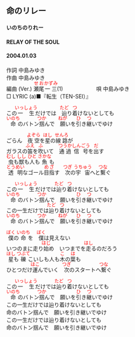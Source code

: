 <style type="text/css">
	ruby{
	    ruby-position: over;
	}
	ruby > rt{font-size: 12px;color:red;}
	p{font:16px;font-size: '楷体'}
</style>
## 命のリレー
#### いのちのりれー
#### RELAY OF THE SOUL
#### 2004.01.03


作詞     中島みゆき　　　　　   
作曲      中島みゆき  　　　   
編曲 (Ver.) <ruby><rb>瀬尾</rb><rp>(</rp><rt>せお</rt><rp>)</rp></ruby><ruby><rb>一三</rb><rp>(</rp><rt>かずみ</rt><rp>)</rp></ruby>(1)　　　　　　
唄     中島みゆき     
□ LYRIC (a)■『転生（TEN-SEI）』    
   
この<ruby><rb>一生</rb><rp>(</rp><rt>いっしょう</rt><rp>)</rp></ruby>だけでは　<ruby><rb>辿</rb><rp>(</rp><rt>たど</rt><rp>)</rp></ruby>り<ruby><rb>着</rb><rp>(</rp><rt>つ</rt><rp>)</rp></ruby>けないとしても   
<ruby><rb>命</rb><rp>(</rp><rt>いのち</rt><rp>)</rp></ruby>のバトン<ruby><rb>掴</rb><rp>(</rp><rt>つか</rt><rp>)</rp></ruby>んで　<ruby><rb>願</rb><rp>(</rp><rt>ねが</rt><rp>)</rp></ruby>いを<ruby><rb>引</rb><rp>(</rp><rt>ひ</rt><rp>)</rp></ruby>き<ruby><rb>継</rb><rp>(</rp><rt>つ</rt><rp>)</rp></ruby>いでゆけ   
   
ごらん　<ruby><rb>夜空</rb><rp>(</rp><rt>よぞら</rt><rp>)</rp></ruby>を<ruby><rb>星</rb><rp>(</rp><rt>ほし</rt><rp>)</rp></ruby>の<ruby><rb>線路</rb><rp>(</rp><rt>せんろ</rt><rp>)</rp></ruby>が   
ガラスの<ruby><rb>笛</rb><rp>(</rp><rt>ふえ</rt><rp>)</rp></ruby>を<ruby><rb>吹</rb><rp>(</rp><rt>ふ</rt><rp>)</rp></ruby>いて　<ruby><rb>通過</rb><rp>(</rp><rt>つうか</rt><rp>)</rp></ruby><ruby><rb>信号</rb><rp>(</rp><rt>しんごう</rt><rp>)</rp></ruby>を<ruby><rb>出</rb><rp>(</rp><rt>だ</rt><rp>)</rp></ruby>す   
<ruby><rb>虫</rb><rp>(</rp><rt>むし</rt><rp>)</rp></ruby>も<ruby><rb>獣</rb><rp>(</rp><rt>しし</rt><rp>)</rp></ruby>も<ruby><rb>人</rb><rp>(</rp><rt>ひと</rt><rp>)</rp></ruby>も<ruby><rb>魚</rb><rp>(</rp><rt>さかな</rt><rp>)</rp></ruby>も   
<ruby><rb>透明</rb><rp>(</rp><rt>とうめい</rt><rp>)</rp></ruby>なゴール<ruby><rb>目指</rb><rp>(</rp><rt>めざ</rt><rp>)</rp></ruby>す　<ruby><rb>次</rb><rp>(</rp><rt>つぎ</rt><rp>)</rp></ruby>の<ruby><rb>宇宙</rb><rp>(</rp><rt>うちゅう</rt><rp>)</rp></ruby>へと<ruby><rb>繋</rb><rp>(</rp><rt>つな</rt><rp>)</rp></ruby>ぐ   
   
この<ruby><rb>一生</rb><rp>(</rp><rt>いっしょう</rt><rp>)</rp></ruby>だけでは<ruby><rb>辿</rb><rp>(</rp><rt>たど</rt><rp>)</rp></ruby>り<ruby><rb>着</rb><rp>(</rp><rt>つ</rt><rp>)</rp></ruby>けないとしても   
<ruby><rb>命</rb><rp>(</rp><rt>いのち</rt><rp>)</rp></ruby>のバトン<ruby><rb>掴</rb><rp>(</rp><rt>つか</rt><rp>)</rp></ruby>んで　願いを<ruby><rb>引</rb><rp>(</rp><rt>ひ</rt><rp>)</rp></ruby>き<ruby><rb>継</rb><rp>(</rp><rt>つ</rt><rp>)</rp></ruby>いでゆけ   
この一生だけでは<ruby><rb>辿</rb><rp>(</rp><rt>たど</rt><rp>)</rp></ruby>り<ruby><rb>着</rb><rp>(</rp><rt>つ</rt><rp>)</rp></ruby>けないとしても   
<ruby><rb>命</rb><rp>(</rp><rt>いのち</rt><rp>)</rp></ruby>のバトン<ruby><rb>掴</rb><rp>(</rp><rt>つか</rt><rp>)</rp></ruby>んで　<ruby><rb>願</rb><rp>(</rp><rt>ねが</rt><rp>)</rp></ruby>いを<ruby><rb>引</rb><rp>(</rp><rt>ひ</rt><rp>)</rp></ruby>き<ruby><rb>継</rb><rp>(</rp><rt>つ</rt><rp>)</rp></ruby>いでゆけ   
   
<ruby><rb>僕</rb><rp>(</rp><rt>ぼく</rt><rp>)</rp></ruby>の<ruby><rb>命</rb><rp>(</rp><rt>いのち</rt><rp>)</rp></ruby>を　<ruby><rb>僕</rb><rp>(</rp><rt>ぼく</rt><rp>)</rp></ruby>は見えない   
いつのまに走り<ruby><rb>始</rb><rp>(</rp><rt>はじ</rt><rp>)</rp></ruby>め　いつまでを<ruby><rb>走</rb><rp>(</rp><rt>はし</rt><rp>)</rp></ruby>るのだろう   
<ruby><rb>星</rb><rp>(</rp><rt>ほし</rt><rp>)</rp></ruby>も<ruby><rb>礫</rb><rp>(</rp><rt>つぶて</rt><rp>)</rp></ruby>こいしも人も<ruby><rb>木</rb><rp>(</rp><rt>こ</rt><rp>)</rp></ruby>の<ruby><rb>葉</rb><rp>(</rp><rt>は</rt><rp>)</rp></ruby>も   
ひとつだけ<ruby><rb>運</rb><rp>(</rp><rt>はこ</rt><rp>)</rp></ruby>んでいく　<ruby><rb>次</rb><rp>(</rp><rt>つぎ</rt><rp>)</rp></ruby>のスタートへ<ruby><rb>繋</rb><rp>(</rp><rt>つな</rt><rp>)</rp></ruby>ぐ   
   
この<ruby><rb>一生</rb><rp>(</rp><rt>いっしょう</rt><rp>)</rp></ruby>だけでは<ruby><rb>辿</rb><rp>(</rp><rt>たど</rt><rp>)</rp></ruby>り<ruby><rb>着</rb><rp>(</rp><rt>つ</rt><rp>)</rp></ruby>けないとしても   
<ruby><rb>命</rb><rp>(</rp><rt>いのち</rt><rp>)</rp></ruby>のバトン<ruby><rb>掴</rb><rp>(</rp><rt>つか</rt><rp>)</rp></ruby>んで　願いを<ruby><rb>引</rb><rp>(</rp><rt>ひ</rt><rp>)</rp></ruby>き<ruby><rb>継</rb><rp>(</rp><rt>つ</rt><rp>)</rp></ruby>いでゆけ   
この一生だけでは辿り着けないとしても   
命のバトン掴んで　願いを引き継いでゆけ   
この一生だけでは辿り着けないとしても   
命のバトン掴んで　願いを引き継いでゆけ   